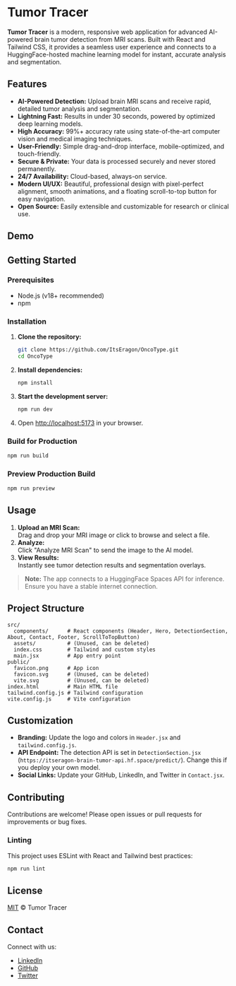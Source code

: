 # Tumor Tracer

**Tumor Tracer** is a modern, responsive web application for advanced AI-powered brain tumor detection from MRI scans. Built with React and Tailwind CSS, it provides a seamless user experience and connects to a HuggingFace-hosted machine learning model for instant, accurate analysis and segmentation.

## Features

- **AI-Powered Detection:** Upload brain MRI scans and receive rapid, detailed tumor analysis and segmentation.
- **Lightning Fast:** Results in under 30 seconds, powered by optimized deep learning models.
- **High Accuracy:** 99%+ accuracy rate using state-of-the-art computer vision and medical imaging techniques.
- **User-Friendly:** Simple drag-and-drop interface, mobile-optimized, and touch-friendly.
- **Secure & Private:** Your data is processed securely and never stored permanently.
- **24/7 Availability:** Cloud-based, always-on service.
- **Modern UI/UX:** Beautiful, professional design with pixel-perfect alignment, smooth animations, and a floating scroll-to-top button for easy navigation.
- **Open Source:** Easily extensible and customizable for research or clinical use.

## Demo

<!-- ![Tumor Tracer Screenshot](screenshot.png) --> <!-- Add a screenshot if available -->

## Getting Started

### Prerequisites

- Node.js (v18+ recommended)
- npm

### Installation

1. **Clone the repository:**
   ```bash
   git clone https://github.com/ItsEragon/OncoType.git
   cd OncoType
   ```

2. **Install dependencies:**
   ```bash
   npm install
   ```

3. **Start the development server:**
   ```bash
   npm run dev
   ```

4. Open [http://localhost:5173](http://localhost:5173) in your browser.

### Build for Production

```bash
npm run build
```

### Preview Production Build

```bash
npm run preview
```

## Usage

1. **Upload an MRI Scan:**  
   Drag and drop your MRI image or click to browse and select a file.
2. **Analyze:**  
   Click "Analyze MRI Scan" to send the image to the AI model.
3. **View Results:**  
   Instantly see tumor detection results and segmentation overlays.

> **Note:** The app connects to a HuggingFace Spaces API for inference. Ensure you have a stable internet connection.

## Project Structure

```
src/
  components/      # React components (Header, Hero, DetectionSection, About, Contact, Footer, ScrollToTopButton)
  assets/          # (Unused, can be deleted)
  index.css        # Tailwind and custom styles
  main.jsx         # App entry point
public/
  favicon.png      # App icon
  favicon.svg      # (Unused, can be deleted)
  vite.svg         # (Unused, can be deleted)
index.html         # Main HTML file
tailwind.config.js # Tailwind configuration
vite.config.js     # Vite configuration
```

## Customization

- **Branding:** Update the logo and colors in `Header.jsx` and `tailwind.config.js`.
- **API Endpoint:** The detection API is set in `DetectionSection.jsx` (`https://itseragon-brain-tumor-api.hf.space/predict/`). Change this if you deploy your own model.
- **Social Links:** Update your GitHub, LinkedIn, and Twitter in `Contact.jsx`.

## Contributing

Contributions are welcome! Please open issues or pull requests for improvements or bug fixes.

### Linting

This project uses ESLint with React and Tailwind best practices:

```bash
npm run lint
```

## License

[MIT](LICENSE) © Tumor Tracer

## Contact

Connect with us:

- [LinkedIn](https://linkedin.com/in/itseragon)
- [GitHub](https://github.com/ItsEragon)
- [Twitter](https://x.com/reek312)
